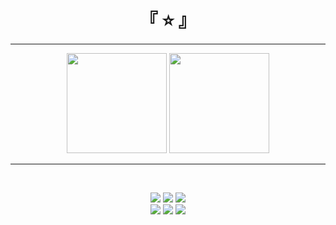 <h1 style='border-bottom: none; text-align: center; top: 10px; position: relative;'><b>『 ⭐ 』</b></h1>

---

<p style='white-space: nowrap;' align=center>
    <img src='https://github-readme-stats.vercel.app/api?username=gomteeng&show_icons=true&theme=dark#gh-dark-mode-only' height=160px>
    <img src='https://github-readme-stats.vercel.app/api/top-langs/?username=gomteeng&layout=compact&theme=dark#gh-dark-mode-only' height=160px>
</p>

---

<br>

<p align=center>
    <img src="https://img.shields.io/badge/Python-3776AB?style=for-the-badge&logo=Python&logoColor=white">
    <img src="https://img.shields.io/badge/HTML5-E34F26?style=for-the-badge&logo=HTML5&logoColor=white">
    <img src="https://img.shields.io/badge/CSS3-1572B6?style=for-the-badge&logo=CSS3&logoColor=white">
    <br>
    <img src="https://img.shields.io/badge/JavaScript-F7DF1E?style=for-the-badge&logo=JavaScript&logoColor=white">
    <img src="https://img.shields.io/badge/Github-181717?style=for-the-badge&logo=Github&logoColor=white">
    <img src="https://img.shields.io/badge/Git-F05032?style=for-the-badge&logo=Git&logoColor=white">
</p>